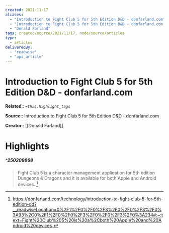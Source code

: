 ```yaml
---
created: 2021-11-17
aliases:
  - "Introduction to Fight Club 5 for 5th Edition D&D - donfarland.com"
  - "Introduction to Fight Club 5 for 5th Edition D&D - donfarland.com by Donald Farland"
  - "Donald Farland"
tags: created/source/2021/11/17, node/source/articles
type: 
  - articles
deliveredBy: 
  - "readwise"
  - "api_article"
---
```

# Introduction to Fight Club 5 for 5th Edition D&D - donfarland.com

**Related**:: 
*`=this.highlight_tags`*

**Source**:: [Introduction to Fight Club 5 for 5th Edition D&D - donfarland.com](https://donfarland.com/technology/introduction-to-fight-club-5-for-5th-edition-dd)

**Creator**:: [[Donald Farland]]

# Highlights
##### ^250209868
  
> Fight Club 5 is a character management application for 5th edition Dungeons & Dragons and it is available for both Apple and Android devices. 
  [^250209868]

[^250209868]: https://donfarland.com/technology/introduction-to-fight-club-5-for-5th-edition-dd?__readwiseLocation=0%2F1%2F0%2F0%2F3%2F0%2F0%2F3%2F0%3A93%2C0%2F1%2F0%2F0%2F3%2F0%2F0%2F3%2F0%3A234#:~:text=Fight%20Club%205%20is%20a%2Cboth%20Apple%20and%20Android%20devices.

